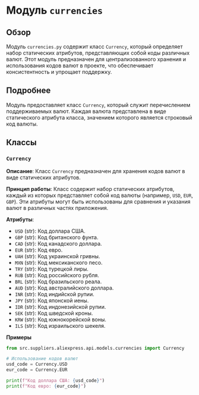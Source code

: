 # Модуль `currencies`

## Обзор

Модуль `currencies.py` содержит класс `Currency`, который определяет набор статических атрибутов, представляющих собой коды различных валют. Этот модуль предназначен для централизованного хранения и использования кодов валют в проекте, что обеспечивает консистентность и упрощает поддержку.

## Подробнее

Модуль предоставляет класс `Currency`, который служит перечислением поддерживаемых валют. Каждая валюта представлена в виде статического атрибута класса, значением которого является строковый код валюты.

## Классы

### `Currency`

**Описание**: Класс `Currency` предназначен для хранения кодов валют в виде статических атрибутов.

**Принцип работы**: Класс содержит набор статических атрибутов, каждый из которых представляет собой код валюты (например, `USD`, `EUR`, `GBP`). Эти атрибуты могут быть использованы для сравнения и указания валют в различных частях приложения.

**Атрибуты**:

-   `USD` (str): Код доллара США.
-   `GBP` (str): Код британского фунта.
-   `CAD` (str): Код канадского доллара.
-   `EUR` (str): Код евро.
-   `UAH` (str): Код украинской гривны.
-   `MXN` (str): Код мексиканского песо.
-   `TRY` (str): Код турецкой лиры.
-   `RUB` (str): Код российского рубля.
-   `BRL` (str): Код бразильского реала.
-   `AUD` (str): Код австралийского доллара.
-   `INR` (str): Код индийской рупии.
-   `JPY` (str): Код японской иены.
-   `IDR` (str): Код индонезийской рупии.
-   `SEK` (str): Код шведской кроны.
-   `KRW` (str): Код южнокорейской воны.
-   `ILS` (str): Код израильского шекеля.

**Примеры**

```python
from src.suppliers.aliexpress.api.models.currencies import Currency

# Использование кодов валют
usd_code = Currency.USD
eur_code = Currency.EUR

print(f"Код доллара США: {usd_code}")
print(f"Код евро: {eur_code}")